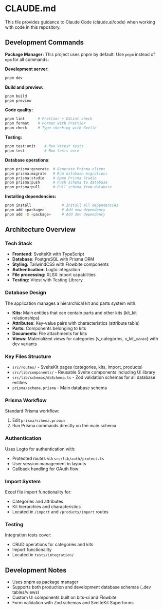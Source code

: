 # CLAUDE.md

This file provides guidance to Claude Code (claude.ai/code) when working with code in this repository.

## Development Commands

**Package Manager:** This project uses pnpm by default. Use `pnpm` instead of `npm` for all commands:

**Development server:**
```bash
pnpm dev
```

**Build and preview:**
```bash
pnpm build
pnpm preview
```

**Code quality:**
```bash
pnpm lint      # Prettier + ESLint check
pnpm format    # Format with Prettier
pnpm check     # Type checking with Svelte
```

**Testing:**
```bash
pnpm test:unit    # Run Vitest tests
pnpm test         # Run tests once
```

**Database operations:**
```bash
pnpm prisma:generate  # Generate Prisma client
pnpm prisma:migrate   # Run database migrations  
pnpm prisma:studio    # Open Prisma Studio
pnpm prisma:push      # Push schema to database
pnpm prisma:pull      # Pull schema from database
```

**Installing dependencies:**
```bash
pnpm install              # Install all dependencies
pnpm add <package>        # Add new dependency
pnpm add -D <package>     # Add dev dependency
```

## Architecture Overview

### Tech Stack
- **Frontend:** SvelteKit with TypeScript
- **Database:** PostgreSQL with Prisma ORM
- **Styling:** TailwindCSS with Flowbite components
- **Authentication:** Logto integration
- **File processing:** XLSX import capabilities
- **Testing:** Vitest with Testing Library

### Database Design
The application manages a hierarchical kit and parts system with:
- **Kits:** Main entities that can contain parts and other kits (kit_kit relationships)
- **Attributes:** Key-value pairs with characteristics (attribute table)
- **Parts:** Components belonging to kits
- **Documents:** File attachments for kits
- **Views:** Materialized views for categories (v_categories, v_kit_carac) with dev variants

### Key Files Structure
- `src/routes/` - SvelteKit pages (categories, kits, import, products)
- `src/lib/components/` - Reusable Svelte components including UI library
- `src/lib/schemas/dbSchema.ts` - Zod validation schemas for all database entities
- `prisma/schema.prisma` - Main database schema

### Prisma Workflow
Standard Prisma workflow:
1. Edit `prisma/schema.prisma`
2. Run Prisma commands directly on the main schema

### Authentication
Uses Logto for authentication with:
- Protected routes via `src/lib/auth/protect.ts`
- User session management in layouts
- Callback handling for OAuth flow

### Import System
Excel file import functionality for:
- Categories and attributes
- Kit hierarchies and characteristics
- Located in `/import` and `/products/import` routes

### Testing
Integration tests cover:
- CRUD operations for categories and kits
- Import functionality
- Located in `tests/integration/`

## Development Notes

- Uses pnpm as package manager
- Supports both production and development database schemas (_dev tables/views)
- Custom UI components built on bits-ui and Flowbite
- Form validation with Zod schemas and SvelteKit Superforms